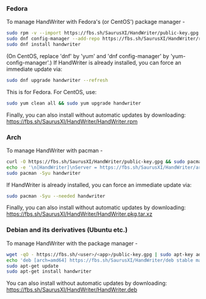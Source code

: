 ### Fedora
To manage HandWriter with Fedora's (or CentOS') package manager -
```bash
sudo rpm -v --import https://fbs.sh/SaurusXI/HandWriter/public-key.gpg
sudo dnf config-manager --add-repo https://fbs.sh/SaurusXI/HandWriter/rpm/HandWriter.repo
sudo dnf install handwriter
```
(On CentOS, replace 'dnf' by 'yum' and 'dnf config-manager' by 'yum-config-manager'.)
If HandWriter is already installed, you can force an immediate update via:
```bash
sudo dnf upgrade handwriter --refresh
```
This is for Fedora. For CentOS, use:
```bash
sudo yum clean all && sudo yum upgrade handwriter
```
Finally, you can also install without automatic updates by downloading:
https://fbs.sh/SaurusXI/HandWriter/HandWriter.rpm

### Arch  
To manage HandWriter with pacman -
```bash
curl -O https://fbs.sh/SaurusXI/HandWriter/public-key.gpg && sudo pacman-key --add public-key.gpg && sudo pacman-key --lsign-key 29D5FDA07C763B56745B9E598AC59FA1ADE43023 && rm public-key.gpg
echo -e '\n[HandWriter]\nServer = https://fbs.sh/SaurusXI/HandWriter/arch' | sudo tee -a /etc/pacman.conf
sudo pacman -Syu handwriter
```
If HandWriter is already installed, you can force an immediate update via:
```bash
sudo pacman -Syu --needed handwriter
```
Finally, you can also install without automatic updates by downloading:
https://fbs.sh/SaurusXI/HandWriter/HandWriter.pkg.tar.xz

### Debian and its derivatives (Ubuntu etc.)
To manage HandWriter with the package manager -
```bash
wget -qO - https://fbs.sh/<user>/<app>/public-key.gpg | sudo apt-key add -
echo 'deb [arch=amd64] https://fbs.sh/SaurusXI/HandWriter/deb stable main' | sudo tee /etc/apt/sources.list.d/HandWriter.list
sudo apt-get update
sudo apt-get install handwriter
```
You can also install without automatic updates by downloading:
https://fbs.sh/SaurusXI/HandWriter/HandWriter.deb
